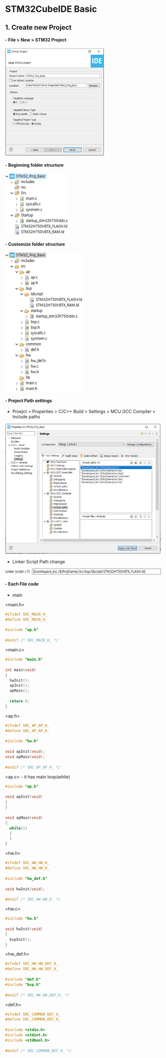 # STM32CubeIDE Basic

## 1. Create new Project

#### - File > New > STM32 Project 

<img src="images/STM32_Project_New_Project.png" width=320></img>

#### - Beginning folder structure

<img src="images/folder_structure.png"></img>

#### - Customize folder structure

<img src="images/custom_folder_structure.png"></img>

#### - Project Path settings

- Proejct > Properties > C/C++ Build > Settings > MCU GCC Compiler > Include paths

<img src="images/include_paths.png" width=600></img>

- Linker Script Path change

<img src="images/linkderscript_path.png"></img>

#### - Each File code

- main

<main.h>

```c
#ifndef SRC_MAIN_H_
#define SRC_MAIN_H_

#include "ap.h"

#endif /* SRC_MAIN_H_ */
```

<main.c>

```c
#include "main.h"

int main(void)
{
  hwInit();
  apInit();
  apMain();

  return 0;
}
```

<ap.h>

```c
#ifndef SRC_AP_AP_H_
#define SRC_AP_AP_H_

#include "hw.h"

void apInit(void);
void apMain(void);

#endif /* SRC_AP_AP_H_ */
```

<ap.c> - it has main loop(while)

```c
#include "ap.h"

void apInit(void)
{
}

void apMain(void)
{
  while(1)
  {
  }
}
```

<hw.h>

```c
#ifndef SRC_HW_HW_H_
#define SRC_HW_HW_H_

#include "hw_def.h"

void hwInit(void);

#endif /* SRC_HW_HW_H_ */
```

<hw.c>

```c
#include "hw.h"

void hwInit(void)
{
  bspInit();
}
```

<hw_def.h>

```c
#ifndef SRC_HW_HW_DEF_H_
#define SRC_HW_HW_DEF_H_

#include "def.h"
#include "bsp.h"

#endif /* SRC_HW_HW_DEF_H_ */
```

<def.h>

```c
#ifndef SRC_COMMON_DEF_H_
#define SRC_COMMON_DEF_H_

#include <stdio.h>
#include <stdint.h>
#include <stdbool.h>

#endif /* SRC_COMMON_DEF_H_ */

```
